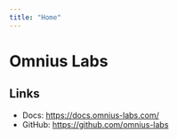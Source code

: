```yaml
---
title: "Home"
---
```


# Omnius Labs

## Links

- Docs: https://docs.omnius-labs.com/
- GitHub: https://github.com/omnius-labs
